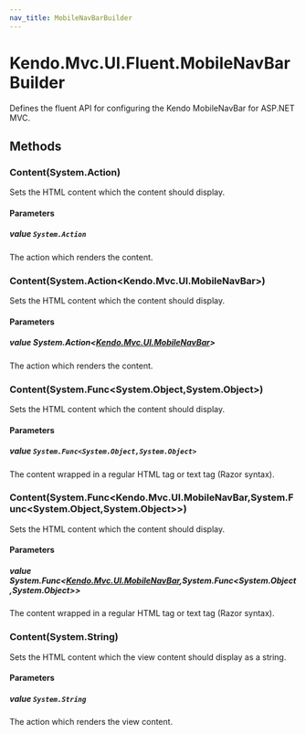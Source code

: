 ```yaml
---
nav_title: MobileNavBarBuilder
---
```


# Kendo.Mvc.UI.Fluent.MobileNavBarBuilder
Defines the fluent API for configuring the Kendo MobileNavBar for ASP.NET MVC.




## Methods


### Content(System.Action)
Sets the HTML content which the content should display.


#### Parameters

##### value `System.Action`
The action which renders the content.





### Content(System.Action\<Kendo.Mvc.UI.MobileNavBar\>)
Sets the HTML content which the content should display.


#### Parameters

##### value System.Action<[Kendo.Mvc.UI.MobileNavBar](/api/wrappers/aspnet-mvc/Kendo.Mvc.UI/MobileNavBar)>
The action which renders the content.





### Content(System.Func\<System.Object,System.Object\>)
Sets the HTML content which the content should display.


#### Parameters

##### value `System.Func<System.Object,System.Object>`
The content wrapped in a regular HTML tag or text tag (Razor syntax).





### Content(System.Func\<Kendo.Mvc.UI.MobileNavBar,System.Func\<System.Object,System.Object\>\>)
Sets the HTML content which the content should display.


#### Parameters

##### value System.Func<[Kendo.Mvc.UI.MobileNavBar](/api/wrappers/aspnet-mvc/Kendo.Mvc.UI/MobileNavBar),System.Func<System.Object,System.Object>>
The content wrapped in a regular HTML tag or text tag (Razor syntax).





### Content(System.String)
Sets the HTML content which the view content should display as a string.


#### Parameters

##### value `System.String`
The action which renders the view content.






